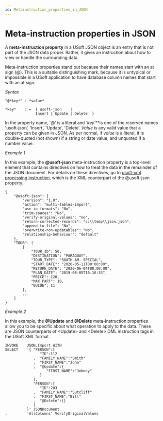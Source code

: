 ```yaml
---
id: Metainstruction_properties_in_JSON
---
```


# Meta-instruction properties in JSON

A **meta-instruction property** in a USoft JSON object is an entry that is not part of the JSON data proper. Rather, it gives an instruction about how to view or handle the surrounding data.

Meta-instruction properties stand out because their names start with an at sign (@). This is a suitable distinguishing mark, because it is untypical or impossible in a USoft application to have database column names that start with an at sign.

*Syntax*

```
"@*key*" : *value*

*key*    ::=  { usoft-json    |
              Insert | Update | Delete  }

```

In the property name, '@’ is a literal and *‘key*’**is one of the reserved names 'usoft-json’, 'Insert’, 'Update’, 'Delete’. *Value* is any valid value that a property can be given in JSON. As per normal, if *value* is a literal, it is double-quoted (not shown) if a string or date value, and unquoted if a number value.

*Example 1*

In this example, the **@usoft-json** meta-instruction property is a top-level element that contains directives on how to treat the data in the remainder of the JSON document. For details on these directives, go to [usoft-xml processing instruction](/docs/Repositories/USoft_XML_formats/usoftxml_processing_instruction.md), which is the XML counterpart of the @usoft-json property.

```language-json
{
	"@usoft-json": {
		"version": "1.0",
		"action": "multi-tables-import",
		"use-io-formats": "No",
		"trim-spaces": "No",
		"verify-original-values": "no",
		"return-corrected-records": "c:\\temp\\json.json",
		"append-to-file": "No",
		"overwrite-non-updatables": "No",
		"relationship-behaviour": "default"
	},
	"TOUR": [
	    {
		    "TOUR_ID": 50,
		    "DESTINATION": "PARAGUAY",
		    "TOUR_TYPE": "SOUTH AM. SPECIAL",
		    "START_DATE": "2020-05-11T00:00:00",
		    "RETURN_DATE": "2020-06-04T00:00:00",
		    "PLAN_DATE": "2019-08-05T16:10:33",
		    "PRICE": 120,
		    "MAX_PART": 10,
		    "GUIDE": 11
	    },
        ...
    ]
}
```

*Example 2*

In this example, the **@Update** and **@Delete** meta-instruction properties allow you to be specific about what operation to apply to the data. These are JSON counterparts of \<Update> and \<Delete> DML instruction tags in the USoft XML format.

```language-json
INVOKE    JSON.Import WITH
SELECT    '{ "PERSON":[
                "ID":112
             ,  "FAMILY_NAME":"Smith"
             ,  "FIRST_NAME":"John"
             ,  "@Update":{
                   "FIRST_NAME":"Johnny"
                }
             ],
             "PERSON":[
                "ID":203
             ,  "FAMILY_NAME":"Sutcliff"
             ,  "FIRST_NAME":"Bill"
             ,  "@Delete":{}
             ]
          }' JSONDocument
,         'AllColumns' VerifyOriginalValues
```

 